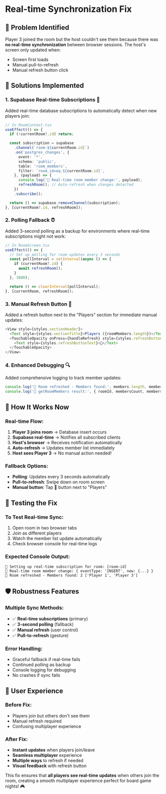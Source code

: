 # Real-time Synchronization Fix

## 🐛 **Problem Identified**
Player 3 joined the room but the host couldn't see them because there was **no real-time synchronization** between browser sessions. The host's screen only updated when:
- Screen first loads
- Manual pull-to-refresh
- Manual refresh button click

## 🔧 **Solutions Implemented**

### **1. Supabase Real-time Subscriptions** 🔄
Added real-time database subscriptions to automatically detect when new players join:

```typescript
// In RoomContext.tsx
useEffect(() => {
  if (!currentRoom?.id) return;

  const subscription = supabase
    .channel(`room-${currentRoom.id}`)
    .on('postgres_changes', {
      event: '*',
      schema: 'public', 
      table: 'room_members',
      filter: `room_id=eq.${currentRoom.id}`,
    }, (payload) => {
      console.log('🔄 Real-time room member change:', payload);
      refreshRoom(); // Auto-refresh when changes detected
    })
    .subscribe();

  return () => supabase.removeChannel(subscription);
}, [currentRoom?.id, refreshRoom]);
```

### **2. Polling Fallback** ⏰
Added 3-second polling as a backup for environments where real-time subscriptions might not work:

```typescript
// In RoomScreen.tsx
useEffect(() => {
  // Set up polling for room updates every 3 seconds
  const pollInterval = setInterval(async () => {
    if (currentRoom?.id) {
      await refreshRoom();
    }
  }, 3000);

  return () => clearInterval(pollInterval);
}, [currentRoom, refreshRoom]);
```

### **3. Manual Refresh Button** 🔄
Added a refresh button next to the "Players" section for immediate manual updates:

```typescript
<View style={styles.sectionHeader}>
  <Text style={styles.sectionTitle}>Players ({roomMembers.length})</Text>
  <TouchableOpacity onPress={handleRefresh} style={styles.refreshButton}>
    <Text style={styles.refreshButtonText}>🔄</Text>
  </TouchableOpacity>
</View>
```

### **4. Enhanced Debugging** 🔍
Added comprehensive logging to track member updates:

```typescript
console.log('🔄 Room refreshed - Members found:', members.length, members.map(m => m.user?.display_name));
console.log('👥 getRoomMembers result:', { roomId, membersCount, members });
```

## 🎯 **How It Works Now**

### **Real-time Flow:**
1. **Player 3 joins room** → Database insert occurs
2. **Supabase real-time** → Notifies all subscribed clients
3. **Host's browser** → Receives notification automatically
4. **Auto-refresh** → Updates member list immediately
5. **Host sees Player 3** → No manual action needed!

### **Fallback Options:**
- **Polling**: Updates every 3 seconds automatically
- **Pull-to-refresh**: Swipe down on room screen
- **Manual button**: Tap 🔄 button next to "Players"

## 🚀 **Testing the Fix**

### **To Test Real-time Sync:**
1. Open room in two browser tabs
2. Join as different players
3. Watch the member list update automatically
4. Check browser console for real-time logs

### **Expected Console Output:**
```
🔄 Setting up real-time subscription for room: [room-id]
🔄 Real-time room member change: { eventType: 'INSERT', new: {...} }
🔄 Room refreshed - Members found: 2 ['Player 1', 'Player 3']
```

## 🛡️ **Robustness Features**

### **Multiple Sync Methods:**
- ✅ **Real-time subscriptions** (primary)
- ✅ **3-second polling** (fallback)
- ✅ **Manual refresh** (user control)
- ✅ **Pull-to-refresh** (gesture)

### **Error Handling:**
- Graceful fallback if real-time fails
- Continued polling as backup
- Console logging for debugging
- No crashes if sync fails

## 📱 **User Experience**

### **Before Fix:**
- Players join but others don't see them
- Manual refresh required
- Confusing multiplayer experience

### **After Fix:**
- **Instant updates** when players join/leave
- **Seamless multiplayer** experience
- **Multiple ways** to refresh if needed
- **Visual feedback** with refresh button

This fix ensures that **all players see real-time updates** when others join the room, creating a smooth multiplayer experience perfect for board game nights! 🎮 